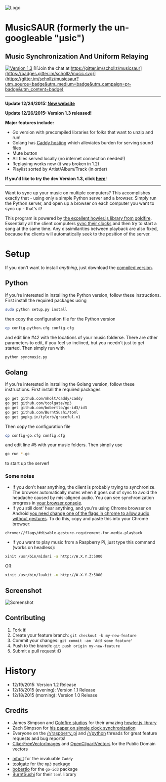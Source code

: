 ![Logo](http://rpiai.com/musicsaur/musicsaur1.png)

# MusicSAUR (formerly the un-googleable "μsic")
## Music Synchronization And Uniform Relaying
[![Version 1.3](https://img.shields.io/badge/version-1.3-brightgreen.svg)]()
[![Join the chat at https://gitter.im/schollz/musicsaur](https://badges.gitter.im/schollz/music.svg)](https://gitter.im/schollz/musicsaur?utm_source=badge&utm_medium=badge&utm_campaign=pr-badge&utm_content=badge)

---
**Update 12/24/2015: [New website](http://www.musicsaur.com/)**

**Update 12/26/2015: Version 1.3 released!**

**Major features include:**

- Go version with precompiled libraries for folks that want to unzip and run!
- Golang has [Caddy hosting](https://github.com/mholt/caddy) which alleviates burden for serving sound files
- Mute button
- All files served locally (no internet connection needed!)
- Replaying works now (it was broken in 1.2)
- Playlist sorted by Artist/Album/Track (in order)

**If you'd like to try the dev Version 1.3, click [here](https://github.com/schollz/musicsaur/tree/1.3)**!

---

Want to sync up your music on multiple computers? This accomplishes exactly that - using only a simple Python server and a browser. Simply run the Python server, and open up a browser on each computer you want to sync up - that's it!

This program is powered by [the excellent howler.js library from goldfire](https://github.com/goldfire/howler.js/). Essentially all the client computers [sync their clocks](http://www.mine-control.com/zack/timesync/timesync.html) and then try to start a song at the same time. Any dissimilarities between playback are also fixed, because the clients will automatically seek to the position of the server.

# Setup

If you don't want to install *anything*, just download the [compiled version](http://www.musicsaur.com/download-binary/).

## Python

If you're interested in installing the Python version, follow these instructions. First install the required packages using

```bash
sudo python setup.py install
```

then copy the configuration file for the Python version

```bash
cp config-python.cfg config.cfg
```

and edit line #42 with the locations of your music folderse. There are other parameters to edit, if you feel so inclined, but you needn't just to get started. Then simply run with

```bash
python syncmusic.py
```

## Golang

If you're interested in installing the Golang version, follow these instructions. First install the required packages

```bash
go get github.com/mholt/caddy/caddy
go get github.com/tcolgate/mp3
go get github.com/bobertlo/go-id3/id3
go get github.com/BurntSushi/toml
go get gopkg.in/tylerb/graceful.v1
```

Then copy the configuration file 

```bash
cp config-go.cfg config.cfg
```

and edit line #5 with your music folders. Then simpily use 

```bash
go run *.go
```

to start up the server!

### Some notes

- If you don't hear anything, the client is probably trying to synchronize. The browser automatically mutes when it goes out of sync to avoid the headache caused by mis-aligned audio. You can see synchronization progress in [your browser console](https://webmasters.stackexchange.com/questions/8525/how-to-open-the-javascript-console-in-different-browsers). 
- If you still dont' hear anything, and you're using Chrome browser on Android [you need change one of the flags in chrome to allow audio without gestures](http://android.stackexchange.com/questions/59134/enable-autoplay-html5-video-in-chrome). To do this, copy and paste this into your Chrome browser:

```bash
chrome://flags/#disable-gesture-requirement-for-media-playback
```

- If you want to play music from a Raspberry Pi, just type this command (works on headless):

```bash
xinit /usr/bin/midori -a http://W.X.Y.Z:5000
```

OR

```bash
xinit /usr/bin/luakit -u http://W.X.Y.Z:5000
```


## Screenshot

![Screenshot](http://rpiai.com/musicsaur/screenshot2.png)

## Contributing

1. Fork it!
2. Create your feature branch: `git checkout -b my-new-feature`
3. Commit your changes: `git commit -am 'Add some feature'`
4. Push to the branch: `git push origin my-new-feature`
5. Submit a pull request :D

# History

- 12/19/2015: Version 1.2 Release
- 12/18/2015 (evening): Version 1.1 Release
- 12/18/2015 (morning): Version 1.0 Release

## Credits

* James Simpson and [Goldfire studios](http://goldfirestudios.com/blog/104/howler.js-Modern-Web-Audio-Javascript-Library) for their amazing [howler.js library](https://github.com/goldfire/howler.js/)
* Zach Simpson for [his paper on simple clock synchronization](http://www.mine-control.com/zack/timesync/timesync.html)
* Everyone on the [/r/raspberry_pi](https://www.reddit.com/r/raspberry_pi/comments/3xc8kq/simple_python_script_to_allow_multiple_raspberry/) and [/r/python](https://www.reddit.com/r/Python/comments/3xc8mj/simple_python_script_to_allow_multiple_computers/) threads for great feature requests and bug reports!
* [ClkerFreeVectorImages](https://pixabay.com/en/users/ClkerFreeVectorImages-3736/) and [OpenClipartVectors](https://pixabay.com/en/users/OpenClipartVectors-30363/) for the Public Domain vectors
- [mholt](github.com/mholt) for the invaluable ```Caddy``` 
- [tcolgate](http://github.com/tcolgate) for the ```mp3``` package
- [bobertlo](http://github.com/bobertlo) for the ```go-id3``` package
- [BurntSushi](http://github.com/BurntSushi) for their ```toml``` library
